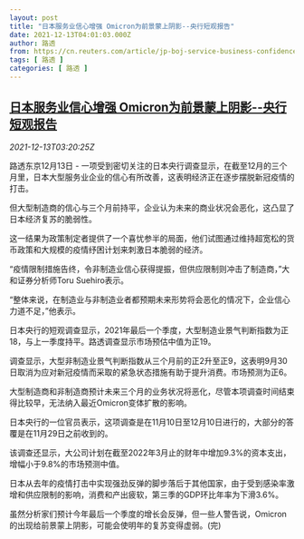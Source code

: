 ```yaml
---
layout: post
title: "日本服务业信心增强 Omicron为前景蒙上阴影--央行短观报告"
date: 2021-12-13T04:01:03.000Z
author: 路透
from: https://cn.reuters.com/article/jp-boj-service-business-confidence-1213-idCNKBS2IS06L
tags: [ 路透 ]
categories: [ 路透 ]
---
```

<!--1639368063000-->
[日本服务业信心增强 Omicron为前景蒙上阴影--央行短观报告](https://cn.reuters.com/article/jp-boj-service-business-confidence-1213-idCNKBS2IS06L)
------

<div>
<div><i>2021-12-13T03:20:25Z</i></div><p>路透东京12月13日 - 一项受到密切关注的日本央行调查显示，在截至12月的三个月里，日本大型服务业企业的信心有所改善，这表明经济正在逐步摆脱新冠疫情的打击。</p><p>但大型制造商的信心与三个月前持平，企业认为未来的商业状况会恶化，这凸显了日本经济复苏的脆弱性。</p><p>这一结果为政策制定者提供了一个喜忧参半的局面，他们试图通过维持超宽松的货币政策和大规模的疫情纾困计划来刺激日本脆弱的经济。</p><p>“疫情限制措施告终，令非制造业信心获得提振，但供应限制则冲击了制造商，”大和证券分析师Toru Suehiro表示。</p><p>“整体来说，在制造业与非制造业者都预期未来形势将会恶化的情况下，企业信心力道不足，”他表示。</p><p>日本央行的短观调查显示，2021年最后一个季度，大型制造业景气判断指数为正18，与上一季度持平。路透调查显示市场预估中值为正19。</p><p>调查显示，大型非制造业景气判断指数从三个月前的正2升至正9，这表明9月30日取消为应对新冠疫情而采取的紧急状态措施有助于提升消费。市场预测为正6。</p><p>大型制造商和非制造商预计未来三个月的业务状况将恶化，尽管本项调查时间结束得比较早，无法纳入最近Omicron变体扩散的影响。</p><p>日本央行的一位官员表示，这项调查是在11月10日至12月10日进行的，大部分的答覆是在11月29日之前收到的。</p><p>该调查还显示，大公司计划在截至2022年3月止的财年中增加9.3%的资本支出，增幅小于9.8%的市场预测中值。</p><p>日本从去年的疫情打击中实现强劲反弹的脚步落后于其他国家，由于受到感染率激增和供应限制的影响，消费和产出疲软，第三季的GDP环比年率为下滑3.6%。</p><p>虽然分析家们预计今年最后一个季度的增长会反弹，但一些人警告说，Omicron的出现给前景蒙上阴影，可能会使明年的复苏变得虚弱。(完)</p>
</div>
